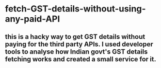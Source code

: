 # fetch-GST-details-without-using-any-paid-API

## this is a hacky way to get GST details without paying for the third party APIs. I used developer tools to analyse how Indian govt's GST details fetching works and created a small service for it.  
